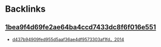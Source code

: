 
# Backlinks
## [1bea9f4d69fe2ae64ba4ccd7433dc8f6f016e551](1bea9f4d69fe2ae64ba4ccd7433dc8f6f016e551.md)
- [d437b94909fed955d5aaf36ae4df9573303af1fd，2014](d437b94909fed955d5aaf36ae4df9573303af1fd，2014.md)

